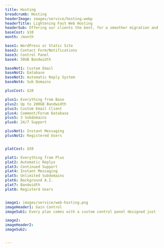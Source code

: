 ```yaml
---
title: Hosting
breadcrumb: Hosting
headerImage: images/service/hosting.webp
headerTitle: Lightening Fast Web Hosting
headerSub: Offering our clients the best, for a smoother migration and higher site speeds. All plans come with a personalized control panel so you never have to wonder. Membership is exclusively available for our clients
baseCost: $10
month: /month

base1: WordPress or Static Site
base2: Contact Form/Notifications
base3: Control Panel
base4: 50GB Bandwidth

baseNot1: Custom Email
baseNot2: Database
baseNot3: Automatic Reply System
baseNot4: Sub Domains

plusCost: $20

plus1: Everything from Base
plus2: Up to 200GB Bandwidth
plus3: Custom Email Client
plus4: Comment/Forum Database
plus5: 3 Subdomains
plus6: 24/7 Support

plusNot1: Instant Messaging
plusNot2: Registered Users


platCost: $50

plat1: Everything from Plus
plat2: Automatic Replys
plat3: Continued Support
plat4: Instant Messaging
plat5: Unlimited Subdomains
plat6: Background A.I.
plat7: Bandwidth
plat8: Registerd Users


image1: images/service/web-hosting.png
imageHeader1: Gain Control
imageSub1: Every plan comes with a custom control panel designed just for you. Gain insight into your sites traffic, SEO, and web mail all in one place. No more guess work, let us set your site up for success!

image2:
imageHeader2:
imageSub2:


---
```

